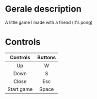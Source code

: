 # Gerale description
A little game I made with a friend (it's pong) 

# Controls
|  Controls  | Buttons |
|:----------:|:-------:|
|     Up     |    W    |
|    Down    |    S    |
|    Close   |   Esc   |
| Start game |  Space  |
